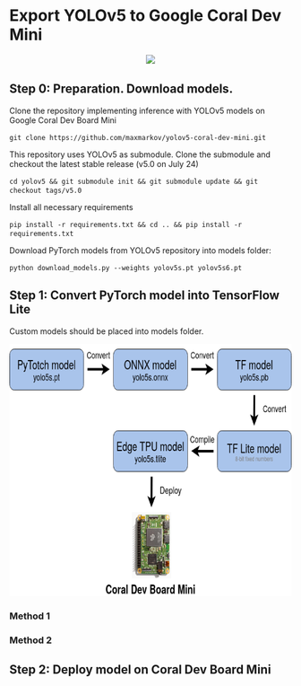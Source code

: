 # Export YOLOv5 to Google Coral Dev Mini

<p align="center">
  <a href="https://github.com/ultralytics/yolov5/discussions/3213">
  <img width="850" src="https://github.com/ultralytics/yolov5/releases/download/v1.0/banner-export-competition.png"></a>
</p>

## Step 0: Preparation. Download models.

Clone the repository implementing inference with YOLOv5 models on Google Coral Dev Board Mini

```
git clone https://github.com/maxmarkov/yolov5-coral-dev-mini.git
```

This repository uses YOLOv5 as submodule. Clone the submodule and checkout the latest stable release (v5.0 on July 24)

```
cd yolov5 && git submodule init && git submodule update && git checkout tags/v5.0
```

Install all necessary requirements 

```
pip install -r requirements.txt && cd .. && pip install -r requirements.txt
```

Download PyTorch models from YOLOv5 repository into models folder:

```
python download_models.py --weights yolov5s.pt yolov5s6.pt 
```

## Step 1: Convert PyTorch model into TensorFlow Lite

Custom models should be placed into models folder.

<img src="data/diagram.png" width="650" height="450">

### Method 1

### Method 2


## Step 2: Deploy model on Coral Dev Board Mini 
